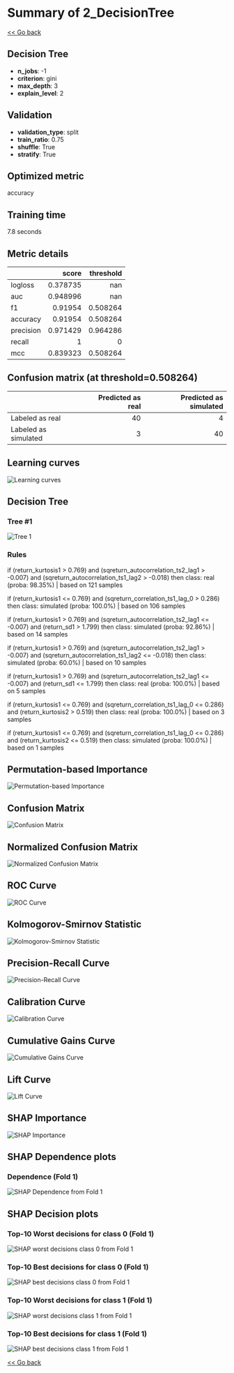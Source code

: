 # Summary of 2_DecisionTree

[<< Go back](../README.md)


## Decision Tree
- **n_jobs**: -1
- **criterion**: gini
- **max_depth**: 3
- **explain_level**: 2

## Validation
 - **validation_type**: split
 - **train_ratio**: 0.75
 - **shuffle**: True
 - **stratify**: True

## Optimized metric
accuracy

## Training time

7.8 seconds

## Metric details
|           |    score |   threshold |
|:----------|---------:|------------:|
| logloss   | 0.378735 |  nan        |
| auc       | 0.948996 |  nan        |
| f1        | 0.91954  |    0.508264 |
| accuracy  | 0.91954  |    0.508264 |
| precision | 0.971429 |    0.964286 |
| recall    | 1        |    0        |
| mcc       | 0.839323 |    0.508264 |


## Confusion matrix (at threshold=0.508264)
|                      |   Predicted as real |   Predicted as simulated |
|:---------------------|--------------------:|-------------------------:|
| Labeled as real      |                  40 |                        4 |
| Labeled as simulated |                   3 |                       40 |

## Learning curves
![Learning curves](learning_curves.png)

## Decision Tree 

### Tree #1
![Tree 1](learner_fold_0_tree.svg)

### Rules

if (return_kurtosis1 > 0.769) and (sqreturn_autocorrelation_ts2_lag1 > -0.007) and (sqreturn_autocorrelation_ts1_lag2 > -0.018) then class: real (proba: 98.35%) | based on 121 samples

if (return_kurtosis1 <= 0.769) and (sqreturn_correlation_ts1_lag_0 > 0.286) then class: simulated (proba: 100.0%) | based on 106 samples

if (return_kurtosis1 > 0.769) and (sqreturn_autocorrelation_ts2_lag1 <= -0.007) and (return_sd1 > 1.799) then class: simulated (proba: 92.86%) | based on 14 samples

if (return_kurtosis1 > 0.769) and (sqreturn_autocorrelation_ts2_lag1 > -0.007) and (sqreturn_autocorrelation_ts1_lag2 <= -0.018) then class: simulated (proba: 60.0%) | based on 10 samples

if (return_kurtosis1 > 0.769) and (sqreturn_autocorrelation_ts2_lag1 <= -0.007) and (return_sd1 <= 1.799) then class: real (proba: 100.0%) | based on 5 samples

if (return_kurtosis1 <= 0.769) and (sqreturn_correlation_ts1_lag_0 <= 0.286) and (return_kurtosis2 > 0.519) then class: real (proba: 100.0%) | based on 3 samples

if (return_kurtosis1 <= 0.769) and (sqreturn_correlation_ts1_lag_0 <= 0.286) and (return_kurtosis2 <= 0.519) then class: simulated (proba: 100.0%) | based on 1 samples





## Permutation-based Importance
![Permutation-based Importance](permutation_importance.png)
## Confusion Matrix

![Confusion Matrix](confusion_matrix.png)


## Normalized Confusion Matrix

![Normalized Confusion Matrix](confusion_matrix_normalized.png)


## ROC Curve

![ROC Curve](roc_curve.png)


## Kolmogorov-Smirnov Statistic

![Kolmogorov-Smirnov Statistic](ks_statistic.png)


## Precision-Recall Curve

![Precision-Recall Curve](precision_recall_curve.png)


## Calibration Curve

![Calibration Curve](calibration_curve_curve.png)


## Cumulative Gains Curve

![Cumulative Gains Curve](cumulative_gains_curve.png)


## Lift Curve

![Lift Curve](lift_curve.png)



## SHAP Importance
![SHAP Importance](shap_importance.png)

## SHAP Dependence plots

### Dependence (Fold 1)
![SHAP Dependence from Fold 1](learner_fold_0_shap_dependence.png)

## SHAP Decision plots

### Top-10 Worst decisions for class 0 (Fold 1)
![SHAP worst decisions class 0 from Fold 1](learner_fold_0_shap_class_0_worst_decisions.png)
### Top-10 Best decisions for class 0 (Fold 1)
![SHAP best decisions class 0 from Fold 1](learner_fold_0_shap_class_0_best_decisions.png)
### Top-10 Worst decisions for class 1 (Fold 1)
![SHAP worst decisions class 1 from Fold 1](learner_fold_0_shap_class_1_worst_decisions.png)
### Top-10 Best decisions for class 1 (Fold 1)
![SHAP best decisions class 1 from Fold 1](learner_fold_0_shap_class_1_best_decisions.png)

[<< Go back](../README.md)
